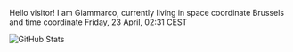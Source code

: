 Hello visitor! I am Giammarco, currently living in space coordinate Brussels and time coordinate Friday, 23 April, 02:31 CEST

![GitHub Stats](https://github-readme-stats.vercel.app/api?username=grcasanova)
